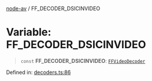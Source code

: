 [node-av](../globals.md) / FF\_DECODER\_DSICINVIDEO

# Variable: FF\_DECODER\_DSICINVIDEO

> `const` **FF\_DECODER\_DSICINVIDEO**: [`FFVideoDecoder`](../type-aliases/FFVideoDecoder.md)

Defined in: [decoders.ts:86](https://github.com/seydx/av/blob/f8631fc881b394300b1479f511d55cf1c370a87f/src/constants/decoders.ts#L86)
